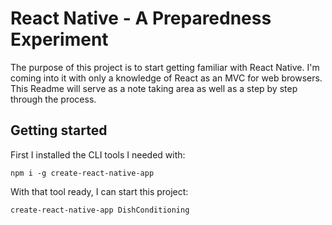 # React Native - A Preparedness Experiment

The purpose of this project is to start getting familiar with React Native. I'm coming into it with only a knowledge of React as an MVC for web browsers. This Readme will serve as a note taking area as well as a step by step through the process. 

## Getting started

First I installed the CLI tools I needed with: 

`npm i -g create-react-native-app`

With that tool ready, I can start this project: 

`create-react-native-app DishConditioning`

